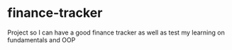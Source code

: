 # finance-tracker
Project so I can have a good finance tracker as well as test my learning on fundamentals and OOP
